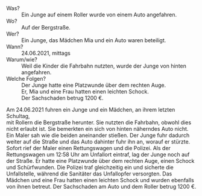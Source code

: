 <dl>
<dt> Was? <dd> Ein Junge auf einem Roller wurde von einem Auto angefahren.
<dt> Wo? <dd> Auf der Bergstraße.
<dt> Wer? <dd> Ein Junge, das Mädchen Mia und ein Auto waren beteiligt.
<dt> Wann? <dd> 24.06.2021, mittags
<dt> Warum/wie? <dd> Weil die Kinder die Fahrbahn nutzten, wurde der Junge von hinten angefahren.
<dt> Welche Folgen? <dd> Der Junge hatte eine Platzwunde über dem rechten Auge.<br>
  Er, Mia und eine Frau hatten einen leichten Schock.<br>
  Der Sachschaden betrug 1200 €. 
</dl>

Am 24.06.2021 fuhren ein Junge und ein Mädchen, an ihrem letzten Schultag,  
mit Rollern die Bergstraße herunter. Sie nutzten die Fahrbahn, obwohl dies  
nicht erlaubt ist. Sie bemerkten ein sich von hinten näherndes Auto nicht.  
Ein Maler sah wie die beiden aneinander stießen. Der Junge fuhr dadurch  
weiter auf die Straße und das Auto dahinter fuhr ihn an, worauf er stürzte.  
Sofort rief der Maler einen Rettungswagen und die Polizei. Als der  
Rettungswagen um 12:58 Uhr am Unfallort eintraf, lag der Junge noch auf  
der Straße. Er hatte eine Platzwunde über dem rechten Auge, einen Schock  
und Schürfwunden. Die Polizei traf gleichzeitig ein und sicherte die  
Unfallstelle, während die Sanitäter das Unfallopfer versorgten. Das  
Mädchen und eine Frau hatten einen leichten Schock und wurden ebenfalls  
von ihnen betreut. Der Sachschaden am Auto und dem Roller betrug 1200 €.
